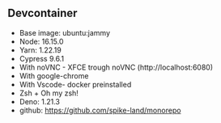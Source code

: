 ## Devcontainer

- Base image: ubuntu:jammy
- Node: 16.15.0
- Yarn: 1.22.19
- Cypress 9.6.1
- With noVNC - XFCE trough noVNC (http://localhost:6080)
- With google-chrome
- With Vscode- docker preinstalled
- Zsh + Oh my zsh!
- Deno: 1.21.3
- github: https://github.com/spike-land/monorepo
